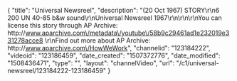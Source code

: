 {
    "title": "Universal Newsreel",
    "description": "(20 Oct 1967) STORY\r\n6 200 UN 40-85 b&w sound\r\nUniversal Newsreel 1967\r\n\r\n\r\nYou can license this story through AP Archive: http:\/\/www.aparchive.com\/metadata\/youtube\/58b9c29461ad1e232019e331278acce8 \r\nFind out more about AP Archive: http:\/\/www.aparchive.com\/HowWeWork",
    "channelid": "123184222",
    "videoid": "123186459",
    "date_created": "1507372776",
    "date_modified": "1508436471",
    "type": "",
    "layout": "channelVideo",
    "url": "\/c1\/universal-newsreel\/123184222-123186459"
}